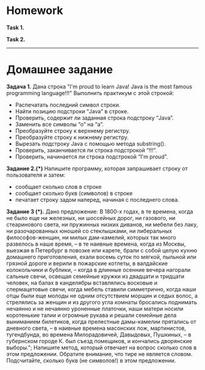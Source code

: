 # Homework

**Task 1.**


**Task 2.**


_______________________________________________________

# Домашнее задание

**Задача 1.**
Дана строка "I'm proud to learn Java! Java is the most famous programming language!!!" 
Выполнить практикум с этой строкой:

* Распечатать последний символ строки.
* Найти позицию подстроки “Java” в строке.
* Проверить, содержит ли заданная строка подстроку “Java”.
* Заменить все символы “o” на “a”.
* Преобразуйте строку к верхнему регистру.
* Преобразуйте строку к нижнему регистру.
* Вырезать подстроку Java c помощью метода substring().
* Проверить, заканчивается ли строка подстрокой “!!!”.
* Проверить, начинается ли строка подстрокой “I'm proud”.

**Задание 2.(*)**
Напишите программу, которая запрашивает строку от пользователя и затем:
- сообщает сколько слов в строке
- сообщает сколько букв (символов) в строке
- печатает строку задом наперед, начиная с последнего слова.

**Задание 3 (*).**
Дано предложение:
В 1800-х годах, в те времена, когда не было еще ни железных, ни шоссейных дорог, ни газового, ни стеаринового света, ни пружинных низких диванов, ни мебели без лаку, ни разочарованных юношей со стеклышками, ни либеральных философов-женщин, ни милых дам-камелий, которых так много развелось в наше время, – в те наивные времена, когда из Москвы, выезжая в Петербург в повозке или карете, брали с собой целую кухню домашнего приготовления, ехали восемь суток по мягкой, пыльной или грязной дороге и верили в пожарские котлеты, в валдайские колокольчики и бублики, – когда в длинные осенние вечера нагорали сальные свечи, освещая семейные кружки из двадцати и тридцати человек, на балах в канделябры вставлялись восковые и спермацетовые свечи, когда мебель ставили симметрично, когда наши отцы были еще молоды не одним отсутствием морщин и седых волос, а стрелялись за женщин и из другого угла комнаты бросались поднимать нечаянно и не нечаянно уроненные платочки, наши матери носили коротенькие талии и огромные рукава и решали семейные дела выниманием билетиков, когда прелестные дамы-камелии прятались от дневного света, – в наивные времена масонских лож, мартинистов, тугендбунда, во времена Милорадовичей, Давыдовых, Пушкиных, – в губернском городе К. был съезд помещиков, и кончались дворянские выборы.";
Напишите метод, который отвечает на вопрос сколько слов в этом предложении.
Обратите внимание, что тире не является словом.
Подсчитайте, сколько букв (не символов!) в этом предложении. 




